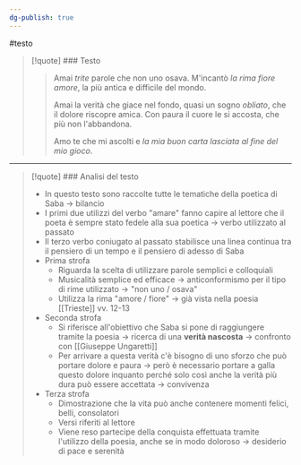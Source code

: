 ```yaml
---
dg-publish: true
---
```

#testo 

>[!quote] ### Testo
>> Amai *trite* parole che non uno
>> osava. M'incantò *la rima fiore
>> amore*,
>> la più antica e difficile del mondo.
>>
>>Amai la verità che giace nel fondo,
>>quasi un sogno *obliato*, che il dolore
>>riscopre amica. Con paura il cuore
>>le si accosta, che più non l'abbandona.
>>
>>Amo te che mi ascolti e *la mia buon
>>carta lasciata al fine del mio gioco*.

---

>[!quote] ### Analisi del testo
>- In questo testo sono raccolte tutte le tematiche della poetica di Saba -> bilancio
>- I primi due utilizzi del verbo "amare" fanno capire al lettore che il poeta è sempre stato fedele alla sua poetica -> verbo utilizzato al passato
>- Il terzo verbo coniugato al passato stabilisce una linea continua tra il pensiero di un tempo e il pensiero di adesso di Saba
>- Prima strofa
>	- Riguarda la scelta di utilizzare parole semplici e colloquiali
>	- Musicalità semplice ed efficace -> anticonformismo per il tipo di rime utilizzato -> "non uno / osava"
>	- Utilizza la rima "amore / fiore" -> già vista nella poesia [[Trieste]] vv. 12-13
>- Seconda strofa
>	- Si riferisce all'obiettivo che Saba si pone di raggiungere tramite la poesia -> ricerca di una **verità nascosta** -> confronto con [[Giuseppe Ungaretti]]
>	- Per arrivare a questa verità c'è bisogno di uno sforzo che può portare dolore e paura -> però è necessario portare a galla questo dolore inquanto perché solo così anche la verità più dura può essere accettata -> convivenza
>- Terza strofa
>	- Dimostrazione che la vita può anche contenere momenti felici, belli, consolatori
>	- Versi riferiti al lettore
>	- Viene reso partecipe della conquista effettuata tramite l'utilizzo della poesia, anche se in modo doloroso -> desiderio di pace e serenità

